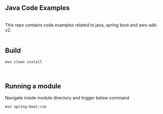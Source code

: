 ## Java Code Examples

<br/>
This repo contains code examples related to java, spring boot and aws-sdk-v2.
<br/>
<br/>

## Build
```mvn clean install ```


<br/>

## Running a module
Navigate inside module directory and trigger below command

```mvn spring-boot:run```